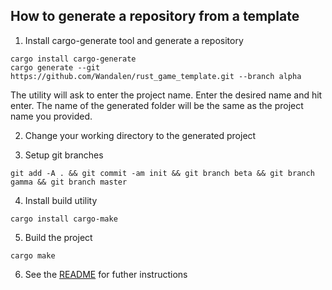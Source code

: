 ## How to generate a repository from a template

1. Install cargo-generate tool and generate a repository

```
cargo install cargo-generate
cargo generate --git https://github.com/Wandalen/rust_game_template.git --branch alpha
```

The utility will ask to enter the project name. Enter the desired name and hit enter. The name of the generated folder will be the same as the project name you provided.

2. Change your working directory to the generated project

3. Setup git branches

```
git add -A . && git commit -am init && git branch beta && git branch gamma && git branch master
```

4. Install build utility

```
cargo install cargo-make
```

5. Build the project

```
cargo make
```

6. See the [README](../Readme.md) for futher instructions
